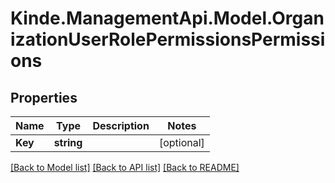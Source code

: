 # Kinde.ManagementApi.Model.OrganizationUserRolePermissionsPermissions

## Properties

Name | Type | Description | Notes
------------ | ------------- | ------------- | -------------
**Key** | **string** |  | [optional] 

[[Back to Model list]](../README.md#documentation-for-models) [[Back to API list]](../README.md#documentation-for-api-endpoints) [[Back to README]](../README.md)

